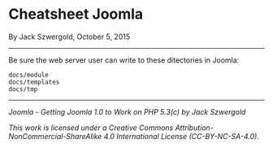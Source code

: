 # Cheatsheet Joomla

By Jack Szwergold, October 5, 2015

***

Be sure the web server user can write to these ditectories in Joomla:

	docs/module
	docs/templates
	docs/tmp

***

*Joomla - Getting Joomla 1.0 to Work on PHP 5.3(c) by Jack Szwergold*

*This work is licensed under a Creative Commons Attribution-NonCommercial-ShareAlike 4.0 International License (CC-BY-NC-SA-4.0).*